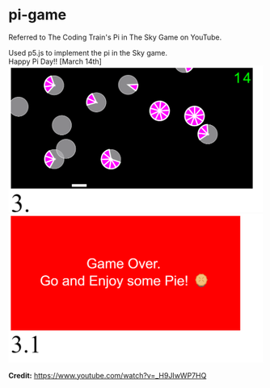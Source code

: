 # pi-game
Referred to The Coding Train's Pi in The Sky Game on YouTube. <br>

Used p5.js to implement the pi in the Sky game. <br>
Happy Pi Day!! [March 14th] <br>
![Pi in the Sky Game](/images/pigame1.png?raw=true "pi game")
![Pi in the Sky Game](/images/pigame2.png?raw=true "pi game fail screen")

**Credit:** https://www.youtube.com/watch?v=_H9JIwWP7HQ
